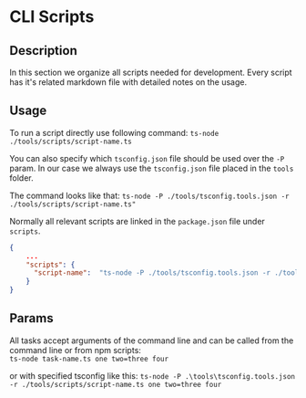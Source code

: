 # CLI Scripts

## Description

In this section we organize all scripts needed for development.
Every script has it's related markdown file with detailed notes on the usage.

## Usage

To run a script directly use following command:
`ts-node ./tools/scripts/script-name.ts`

You can also specify which `tsconfig.json` file should be used over the `-P` param.
In our case we always use the `tsconfig.json` file placed in the `tools` folder.

The command looks like that:
`ts-node -P ./tools/tsconfig.tools.json -r ./tools/scripts/script-name.ts"`

Normally all relevant scripts are linked in the `package.json` file under `scripts`.

```json
{
    ...
    "scripts": {
      "script-name":  "ts-node -P ./tools/tsconfig.tools.json -r ./tools/scripts/script-name.ts"
    }
}
```

## Params

All tasks accept arguments of the command line and can be called from the command line or from npm scripts:  
`ts-node task-name.ts one two=three four`

or with specified tsconfig like this:
`ts-node -P .\tools\tsconfig.tools.json -r ./tools/scripts/script-name.ts one two=three four`

